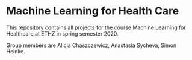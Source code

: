 # Machine Learning for Health Care
This repository contains all projects for the course Machine Learning for Healthcare at ETHZ in spring semester 2020.

Group members are Alicja Chaszczewicz, Anastasia Sycheva, Simon Heinke.
